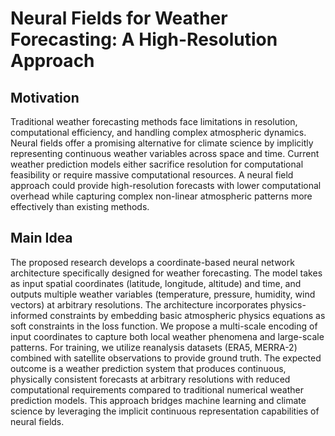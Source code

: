 # Neural Fields for Weather Forecasting: A High-Resolution Approach

## Motivation
Traditional weather forecasting methods face limitations in resolution, computational efficiency, and handling complex atmospheric dynamics. Neural fields offer a promising alternative for climate science by implicitly representing continuous weather variables across space and time. Current weather prediction models either sacrifice resolution for computational feasibility or require massive computational resources. A neural field approach could provide high-resolution forecasts with lower computational overhead while capturing complex non-linear atmospheric patterns more effectively than existing methods.

## Main Idea
The proposed research develops a coordinate-based neural network architecture specifically designed for weather forecasting. The model takes as input spatial coordinates (latitude, longitude, altitude) and time, and outputs multiple weather variables (temperature, pressure, humidity, wind vectors) at arbitrary resolutions. The architecture incorporates physics-informed constraints by embedding basic atmospheric physics equations as soft constraints in the loss function. We propose a multi-scale encoding of input coordinates to capture both local weather phenomena and large-scale patterns. For training, we utilize reanalysis datasets (ERA5, MERRA-2) combined with satellite observations to provide ground truth. The expected outcome is a weather prediction system that produces continuous, physically consistent forecasts at arbitrary resolutions with reduced computational requirements compared to traditional numerical weather prediction models. This approach bridges machine learning and climate science by leveraging the implicit continuous representation capabilities of neural fields.
